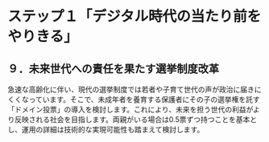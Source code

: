 # ステップ１「デジタル時代の当たり前をやりきる」

## ９．未来世代への責任を果たす選挙制度改革

急速な高齢化に伴い、現代の選挙制度では若者や子育て世代の声が政治に届きにくくなっています。そこで、未成年者を養育する保護者にその子の選挙権を託す「ドメイン投票」の導入を検討します。これにより、未来を担う世代の利益がより反映される社会を目指します。両親がいる場合は0.5票ずつ持つことを基本とし、運用の詳細は技術的な実現可能性も踏まえて検討します。
